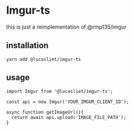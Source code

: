 # Imgur-ts
this is just a reimplementation of @rmp135/imgur

## installation
```SH
yarn add @lucasliet/imgur-ts
```

## usage

```TS
import Imgur from '@lucasliet/imgur-ts';

const api = new Imgur('YOUR_IMGUR_CLIENT_ID');

async function getImageUrl(){
  return await api.upload('IMAGE_FILE_PATH');
}
```